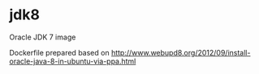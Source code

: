 jdk8
====

Oracle JDK 7 image

Dockerfile prepared based on http://www.webupd8.org/2012/09/install-oracle-java-8-in-ubuntu-via-ppa.html
